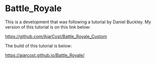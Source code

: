 # Battle_Royale

This is a development that was following a tutorial by Daniel Buckley. My version of this tutorial is on this link below:

https://github.com/AiarCost/Battle_Royale_Custom

The build of this tutorial is below:

https://aiarcost.github.io/Battle_Royale/
